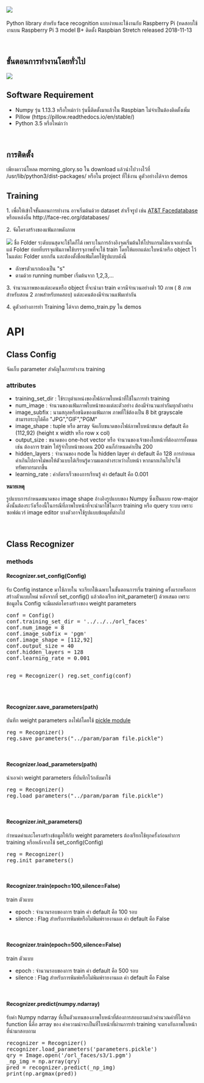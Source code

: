 <h1> <img src="https://i.imgur.com/oLsbS9g.png"></h1>
<p>Python library สำหรับ face recognition แบบง่ายและใช้งานกับ Raspberry Pi (ทดสอบใช้งานบน Raspberry Pi 3 model B+ ติดตั้ง Raspbian Stretch released 2018-11-13</p>
<br/>
<h2>ขั้นตอนการทำงานโดยทั่วไป</h2>
<img src="https://i.imgur.com/8Riuudi.png" />

<h2>Software Requirement</h2>
<ul>
	<li>Numpy รุ่น 1.13.3 หรือใหม่กว่า รุ่นนี้ติดตั้งมาแล้วใน Raspbian ไม่จำเป็นต้องติดตั้งเพิ่ม</li>
	<li>Pillow (https://pillow.readthedocs.io/en/stable/)
	<li>Python 3.5 หรือใหม่กว่า </pi>	
</ul>
<br/>
<h2>การติดตั้ง</h2>
<p> เพียงดาวน์โหลด morning_glory.so ใน download แล้วนำไปวางไว้ที่ /usr/lib/python3/dist-packages/ หรือใน project ที่ใช้งาน ดูตัวอย่างได้จาก demos</p>

<h2>Training</h2>
<p>1. เพื่อให้เข้าใจขั้นตอนการทำงาน อาจเริ่มต้นด้วย dataset สำเร็จรูป เช่น <a href='https://www.cl.cam.ac.uk/research/dtg/attarchive/facedatabase.html'>AT&T Facedatabase </a> หรือแหล่งอื่น http://face-rec.org/databases/</p>
<p>2. จัดโครงสร้างของแฟ้มภาพดังภาพ</p>
<img src='https://i.imgur.com/PqufhZO.png' />
ชื่อ Folder ระดับบนสุดจะใช้ใดก็ได้ เพราะในการอ้างอิงจุดเริ่มต้นให้โปรแกรมได้หาเจอเท่านั้น แต่ Folder ย่อยที่บรรจุแฟ้มภาพใช้บรรจุภาพที่จะใช้ train โดยให้แยกแต่ละใบหน้าหรือ object ไว้ในแต่ละ Folder แยกกัน และต้องตั้งชื่อแฟ้มโดยใช้รูปแบบดังนี้
<ul>
	<li>อักษรตัวแรกต้องเป็น "s" </li>
	<li>ตามด้วย running number เริ่มต้นจาก 1,2,3,...
</ul>
<p>3. จำนวนภาพของแต่ละคนหรือ object ที่จะนำมา train ควรมีจำนวนอย่างต่ำ 10 ภาพ ( 8 ภาพสำหรับสอน 2 ภาพสำหรับทดสอบ) แต่ละคนต้องมีจำนวนแฟ้มเท่ากัน</p>

<p>4. ดูตัวอย่างการทำ Training ได้จาก demo_train.py ใน demos</p>

<h1>API</h1>
<h2>Class Config</h2>
<p>จัดเก็บ parameter สำคัญในการทำงาน training </p>
<h3>attributes</h3>
<ul>
  <li>training_set_dir : ใช้ระบุตำแหน่งของไฟล์ภาพใบหน้าที่ใช้ในการทำ training</li>
  <li>num_image : จำนวนของแฟ้มภาพใบหน้าของแต่ละตัวอย่าง ต้องมีจำนวนเท่ากันทุกตัวอย่าง </li>
		<li>image_subfix : นามสกุลหรือชนิดของแฟ้มภาพ ภาพที่ใช้ต้องเป็น 8 bit grayscale สามารถระบุได้คือ "JPG","GIF","PGM"</li>
		<li>image_shape : tuple หรือ array จัดเก็บขนาดของไฟล์ภาพใบหน้าขนาด default  คือ (112,92) (height x width หรือ row x col)</li>
		<li>output_size : ขนาดของ one-hot vector หรือ จำนวนของเจ้าของใบหน้าที่ต้องการทั้งหมด เช่น ต้องการ train ให้รู้จำใบหน้าของคน 200 คนก็กำหนดค่าเป็น 200 </li>
		<li>hidden_layers : จำนวนของ node ใน hidden layer ค่า default คือ 128 การกำหนดค่าเกินไปอาจไม่พอให้ตัวแบบได้เรียนรู้ความแตกต่างระหว่างใบหน้า หากมากเกินไปจะใช้ทรัพยากรมากขึ้น </li>
		<li>learning_rate : ค่าอัตราเร็วของการเรียนรู้ ค่า default คือ 0.001</li>
 </ul>
<p><b>หมายเหตุ</b> </p>
<p>รูปแบบการกำหนดขนาดของ image shape อ้างอิงรูปแบบของ Numpy ซึ่งเป็นแบบ row-major ดังนั้นต้องระวังเรื่องนี้ในกรณีที่ภาพใบหน้าที่จะนำมาใข้ในการ training หรือ query ระบบ เพราะซอฟต์แวร์ image editor บางตัวอาจใช้รูปแบบข้อมุลที่ต่างไป </p>
<br />
<h2>Class Recognizer</h2>
<h3>methods</h3>

<h4>Recognizer.set_config(Config)</h4>
<p>รับ Config instance มาใช้ภายใน จะเรียกใช้เฉพาะในขั้นตอนการเริ่ม training ครั้งแรกหรือการสร้างตัวแบบใหม่ หลังจากที่ set_config() แล้วต้องเรียก init_parameter() ด้วยเสมอ เพราะข้อมูลใน Config จะมีผลต่อโครงสร้างของ weight parameters</p>
<pre>
conf = Config()
conf.training_set_dir = '../../../orl_faces'
conf.num_image = 8
conf.image_subfix = 'pgm'
conf.image_shape = [112,92]
conf.output_size = 40
conf.hidden_layers = 128
conf.learning_rate = 0.001

reg = Recognizer()
reg.set_config(conf)
</pre>
<br />
<h4>Recognizer.save_parameters(path)</h4>
<p>บันทึก weight parameters ลงไฟล์โดยใช้ <a href='https://docs.python.org/3/library/pickle.html'>pickle module</a></p>
<pre>
reg = Recognizer()
reg.save_parameters("../param/param_file.pickle")
</pre>
<br/>
<h4>Recognizer.load_parameters(path)</h4>
<p>นำเอาค่า weight parameters ที่บันทึกไว้กลับมาใช้ </p>
<pre>
reg = Recognizer()
reg.load_parameters("../param/param_file.pickle")
</pre>
<br />
<h4>Recognizer.init_parameters()</h4>
<p>กำหนดค่าและโครงสร้างข้อมูลให้กับ weight parameters ต้องเรียกใช้ทุกครั้งก่อนทำการ training หรือหลังจากใช้ set_config(Config)</p>
<pre>
reg = Recognizer()
reg.init_parameters()
</pre>
<br/>
<h4>Recognizer.train(epoch=100,silence=False)</h4>
<p>train ตัวแบบ </p>
<ul>
	<li>epoch : จำนวนรอบของการ train ค่า default คือ  100 รอบ</li>
	<li>silence : Flag สำหรับการพิมพ์หรือไม่พิมพ์รายงานผล ค่า default คือ False</li>
</ul>
<br />

<h4>Recognizer.train(epoch=500,silence=False)</h4>
<p>train ตัวแบบ </p>
<ul>
	<li>epoch : จำนวนรอบของการ train ค่า default คือ  500 รอบ</li>
	<li>silence : Flag สำหรับการพิมพ์หรือไม่พิมพ์รายงานผล ค่า default คือ False</li>
</ul>
<br />
<h4>Recognizer.predict(numpy.ndarray)</h4>
<p>รับค่า Numpy ndarray ที่เป็นตัวแทนของภาพใบหน้าที่ต้องการสอบถามแล้วคำนวณค่าที่ได้จาก function นี้คือ array ของ ค่าความน่าจะเป็นที่ใบหน้าที่ผ่านการทำ training จะตรงกับภาพใบหน้าที่นำมาสอบถาม </p>
<pre>
recognizer = Recognizer()
recognizer.load_parameters('parameters.pickle')
qry = Image.open('/orl_faces/s3/1.pgm')
_np_img = np.array(qry)
pred = recognizer.predict(_np_img)
print(np.argmax(pred))
</pre>
